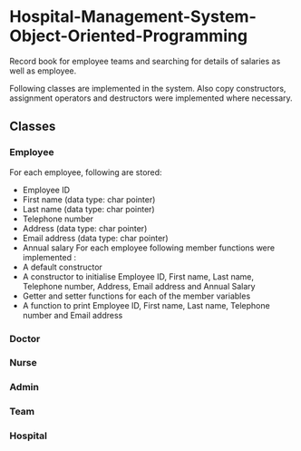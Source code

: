 # Hospital-Management-System-Object-Oriented-Programming
Record book for employee teams and  searching for details of salaries as well as employee.

Following classes are implemented in the system. Also copy constructors, assignment operators and destructors were implemented where necessary.

## Classes
### Employee
For each employee, following are stored:
* Employee ID
* First name (data type: char pointer)
* Last name (data type: char pointer)
* Telephone number
* Address (data type: char pointer)
* Email address (data type: char pointer)
* Annual salary
For each employee following member functions were implemented :
* A default constructor
* A constructor to initialise Employee ID, First name, Last name, Telephone number, Address, Email address and Annual Salary
* Getter and setter functions for each of the member variables
* A function to print Employee ID, First name, Last name, Telephone number and Email
address

### Doctor

### Nurse

### Admin

### Team

### Hospital
